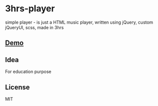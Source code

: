 # 3hrs-player
simple player - is just a HTML music player, written using jQuery, custom jQueryUI, scss, made in 3hrs

## [Demo](http://vko-online.github.io/3hrs-player/)

## Idea
For education purpose

## License
MIT
